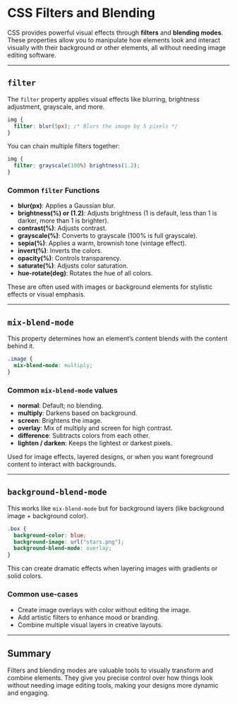 # CSS Filters and Blending

CSS provides powerful visual effects through **filters** and **blending modes**. These properties allow you to manipulate how elements look and interact visually with their background or other elements, all without needing image editing software.

---

## `filter`

The `filter` property applies visual effects like blurring, brightness adjustment, grayscale, and more.

```css
img {
  filter: blur(5px); /* Blurs the image by 5 pixels */
}
```

You can chain multiple filters together:

```css
img {
  filter: grayscale(100%) brightness(1.2);
}
```

### Common `filter` Functions

* **blur(px)**: Applies a Gaussian blur.
* **brightness(%) or (1.2)**: Adjusts brightness (1 is default, less than 1 is darker, more than 1 is brighter).
* **contrast(%)**: Adjusts contrast.
* **grayscale(%)**: Converts to grayscale (100% is full grayscale).
* **sepia(%)**: Applies a warm, brownish tone (vintage effect).
* **invert(%)**: Inverts the colors.
* **opacity(%)**: Controls transparency.
* **saturate(%)**: Adjusts color saturation.
* **hue-rotate(deg)**: Rotates the hue of all colors.

These are often used with images or background elements for stylistic effects or visual emphasis.

---

## `mix-blend-mode`

This property determines how an element’s content blends with the content behind it.

```css
.image {
  mix-blend-mode: multiply;
}
```

### Common `mix-blend-mode` values

* **normal**: Default; no blending.
* **multiply**: Darkens based on background.
* **screen**: Brightens the image.
* **overlay**: Mix of multiply and screen for high contrast.
* **difference**: Subtracts colors from each other.
* **lighten / darken**: Keeps the lightest or darkest pixels.

Used for image effects, layered designs, or when you want foreground content to interact with backgrounds.

---

## `background-blend-mode`

This works like `mix-blend-mode` but for background layers (like background image + background color).

```css
.box {
  background-color: blue;
  background-image: url("stars.png");
  background-blend-mode: overlay;
}
```

This can create dramatic effects when layering images with gradients or solid colors.

### Common use-cases

* Create image overlays with color without editing the image.
* Add artistic filters to enhance mood or branding.
* Combine multiple visual layers in creative layouts.

---

## Summary

Filters and blending modes are valuable tools to visually transform and combine elements. They give you precise control over how things look without needing image editing tools, making your designs more dynamic and engaging.
